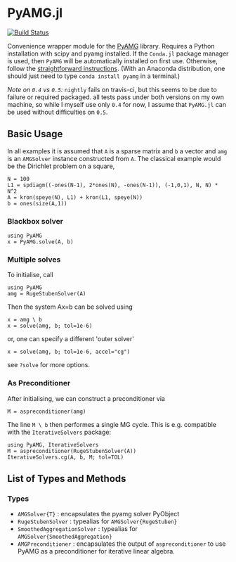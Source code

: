 # PyAMG.jl

[![Build Status](https://travis-ci.org/cortner/PyAMG.jl.svg?branch=master)](https://travis-ci.org/cortner/PyAMG.jl)

Convenience wrapper module for the [PyAMG](http://pyamg.org) library.
Requires a Python installation with scipy and pyamg installed.
If the `Conda.jl` package manager is used, then `PyAMG` will be
automatically installed on first use. Otherwise, follow the [straightforward
instructions](https://github.com/pyamg/pyamg). (With an Anaconda
   distribution, one should just need to type `conda install pyamg`
   in a terminal.)

*Note on `0.4` vs `0.5`:* `nightly` fails on travis-ci, but this seems to be
due to failure or required packaged. all tests pass
under both versions on my own machine, so while I myself use only `0.4` for
now, I assume that `PyAMG.jl` can be used without difficulties on `0.5`.

## Basic Usage

In all examples it is assumed that `A` is a sparse matrix
and `b` a vector and `amg` is an `AMGSolver` instance constructed from `A`.
The classical example would be the Dirichlet problem on a square,
```
N = 100
L1 = spdiagm((-ones(N-1), 2*ones(N), -ones(N-1)), (-1,0,1), N, N) * N^2
A = kron(speye(N), L1) + kron(L1, speye(N))
b = ones(size(A,1))
```

### Blackbox solver
```
using PyAMG
x = PyAMG.solve(A, b)
```

### Multiple solves

To initialise, call
```
using PyAMG
amg = RugeStubenSolver(A)
```

Then the system Ax=b can be solved using
```
x = amg \ b
x = solve(amg, b; tol=1e-6)
```

or, one can specify a different 'outer solver'
```
x = solve(amg, b; tol=1e-6, accel="cg")
```

see `?solve` for more options.

### As Preconditioner

After initialising, we can construct a preconditioner via
```
M = aspreconditioner(amg)
```

The line `M \ b` then performes a single MG cycle.
This is e.g. compatible with the `IterativeSolvers` package:
```
using PyAMG, IterativeSolvers
M = aspreconditioner(RugeStubenSolver(A))
IterativeSolvers.cg(A, b, M; tol=TOL)
```

## List of Types and Methods

### Types

* `AMGSolver{T}` : encapsulates the pyamg solver PyObject
* `RugeStubenSolver` : typealias for `AMGSolver{RugeStuben}`
* `SmoothedAggregationSolver` : typealias for `AMGSolver{SmoothedAggregation}`
* `AMGPreconditioner` : encapsulates the output of `aspreconditioner`
   to use PyAMG as a preconditioner for iterative linear algebra.

<!-- ### Methods
* `solve` : basic solver
* `Base.\` : single MG cycle (use PyAMG as preconditioner)
* `set_cycle!` : set which type of cycle to use (default "V")
* `diagnostics` : determine an optimal configuration for a given matrix
* -->
